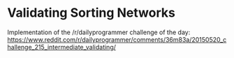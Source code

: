# Validating Sorting Networks
Implementation of the /r/dailyprogrammer challenge of the day: https://www.reddit.com/r/dailyprogrammer/comments/36m83a/20150520_challenge_215_intermediate_validating/


